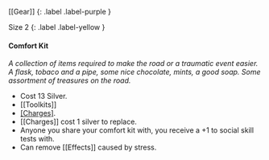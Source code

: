 [[Gear]]
{: .label .label-purple }

Size 2
{: .label .label-yellow }

#### Comfort Kit
_A collection of items required to make the road or a traumatic event easier. A flask, tobaco and a pipe, some nice chocolate, mints, a good soap. Some assortment of treasures on the road._

- Cost 13 Silver.
- [[Toolkits]]
- [[Charges]](3).
- [[Charges]] cost 1 silver to replace.
- Anyone you share your comfort kit with, you receive a +1 to social skill tests with.
- Can remove [[Effects]] caused by stress.